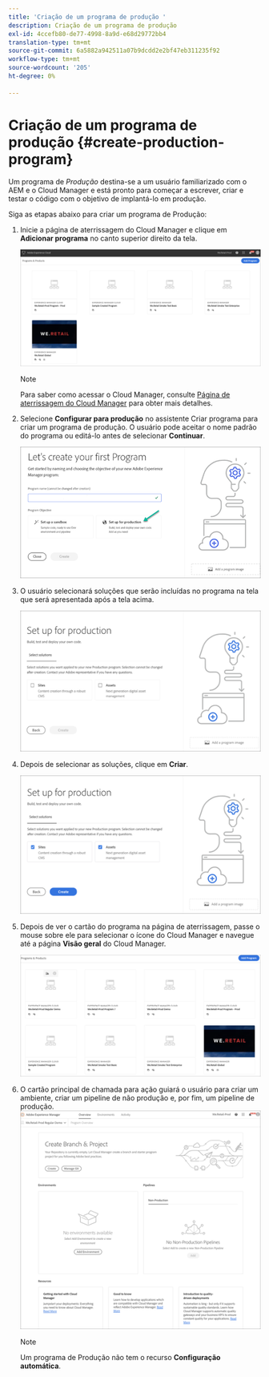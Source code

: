 ```yaml
---
title: 'Criação de um programa de produção '
description: Criação de um programa de produção
exl-id: 4ccefb80-de77-4998-8a9d-e68d29772bb4
translation-type: tm+mt
source-git-commit: 6a5882a942511a07b9dcdd2e2bf47eb311235f92
workflow-type: tm+mt
source-wordcount: '205'
ht-degree: 0%

---
```


# Criação de um programa de produção {#create-production-program}

Um programa de *Produção* destina-se a um usuário familiarizado com o AEM e o Cloud Manager e está pronto para começar a escrever, criar e testar o código com o objetivo de implantá-lo em produção.

Siga as etapas abaixo para criar um programa de Produção:

1. Inicie a página de aterrissagem do Cloud Manager e clique em **Adicionar programa** no canto superior direito da tela.

   ![](assets/first_timelogin1.png)

   >[!NOTE]
   >Para saber como acessar o Cloud Manager, consulte [Página de aterrissagem do Cloud Manager](/help/onboarding/what-is-required/navigate-to-cloud-manager.md) para obter mais detalhes.

1. Selecione **Configurar para produção** no assistente Criar programa para criar um programa de produção. O usuário pode aceitar o nome padrão do programa ou editá-lo antes de selecionar **Continuar**.

   ![](assets/create-prod1.png)

1. O usuário selecionará soluções que serão incluídas no programa na tela que será apresentada após a tela acima.


   ![](assets/set-up-prod2.png)

1. Depois de selecionar as soluções, clique em **Criar**.

   ![](assets/set-up-prod3.png)

1. Depois de ver o cartão do programa na página de aterrissagem, passe o mouse sobre ele para selecionar o ícone do Cloud Manager e navegue até a página **Visão geral** do Cloud Manager.

   ![](assets/set-up-prod4.png)

1. O cartão principal de chamada para ação guiará o usuário para criar um ambiente, criar um pipeline de não produção e, por fim, um pipeline de produção.
   ![](assets/set-up-prod5.png)


   >[!NOTE]
   >
   >Um programa de Produção não tem o recurso **Configuração automática**.
